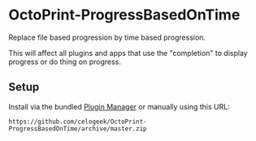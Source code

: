 # OctoPrint-ProgressBasedOnTime

Replace file based progression by time based progression.

This will affect all plugins and apps that use the "completion" to display progress or do thing on progress.

## Setup

Install via the bundled [Plugin Manager](http://docs.octoprint.org/en/master/bundledplugins/pluginmanager.html)
or manually using this URL:

    https://github.com/celogeek/OctoPrint-ProgressBasedOnTime/archive/master.zip

